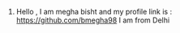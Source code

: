 1. Hello , I am megha bisht and my profile link is : https://github.com/bmegha98
   I am from Delhi
